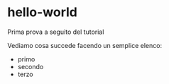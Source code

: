 # hello-world
Prima prova a seguito del tutorial

Vediamo cosa succede facendo un semplice elenco:
* primo
* secondo
* terzo
